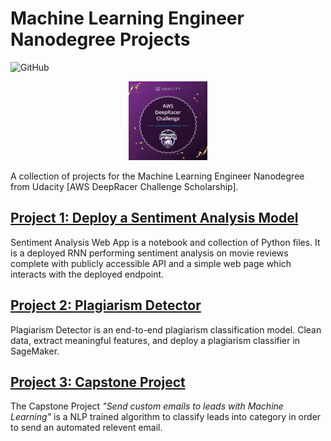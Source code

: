 # Machine Learning Engineer Nanodegree Projects

![GitHub](https://img.shields.io/github/license/mashape/apistatus.svg)

<p align="center">
  <img src="./images/aws-deepracer-scholarship.jpg" width="25%">
</p>

A collection of projects for the Machine Learning Engineer Nanodegree from Udacity [AWS DeepRacer Challenge Scholarship].

## [Project 1: Deploy a Sentiment Analysis Model](https://github.com/suryasanchez/machine-learning-engineer-nanodegree/tree/master/P1-sentiment-analysis)

Sentiment Analysis Web App is a notebook and collection of Python files. It is a deployed RNN performing sentiment analysis on movie reviews complete with publicly accessible API and a simple web page which interacts with the deployed endpoint.

## [Project 2: Plagiarism Detector](https://github.com/suryasanchez/machine-learning-engineer-nanodegree/tree/master/P2-plagiarism-detection)

Plagiarism Detector is an end-to-end plagiarism classification model. Clean data, extract meaningful features, and deploy a plagiarism classifier in SageMaker.

## [Project 3: Capstone Project](https://github.com/suryasanchez/machine-learning-engineer-nanodegree/tree/master/P3-capstone-project)

The Capstone Project *"Send custom emails to leads with Machine Learning"* is a NLP trained algorithm to classify leads into category in order to send an automated relevent email.